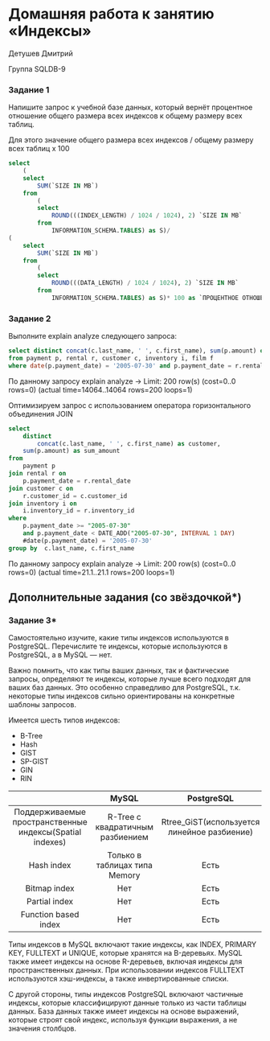 # Домашняя работа к занятию «Индексы»

Детушев Дмитрий

Группа SQLDB-9


### Задание 1

Напишите запрос к учебной базе данных, который вернёт процентное отношение общего размера всех индексов к общему размеру всех таблиц.

Для этого значение общего размера всех индексов / общему размеру всех таблиц х 100

```sql
select
	(
	select
		SUM(`SIZE IN MB`)
	from
		(
		select
			ROUND(((INDEX_LENGTH) / 1024 / 1024), 2) `SIZE IN MB`
		from
			INFORMATION_SCHEMA.TABLES) as S)/
(
	select
		SUM(`SIZE IN MB`)
	from
		(
		select
			ROUND(((DATA_LENGTH) / 1024 / 1024), 2) `SIZE IN MB`
		from
			INFORMATION_SCHEMA.TABLES) as S)* 100 as `ПРОЦЕНТНОЕ ОТНОШЕНИЕ` 
```

### Задание 2

Выполните explain analyze следующего запроса:
```sql
select distinct concat(c.last_name, ' ', c.first_name), sum(p.amount) over (partition by c.customer_id, f.title)
from payment p, rental r, customer c, inventory i, film f
where date(p.payment_date) = '2005-07-30' and p.payment_date = r.rental_date and r.customer_id = c.customer_id and i.inventory_id = r.inventory_id
```
По данному запросу explain analyze 
-> Limit: 200 row(s)  (cost=0..0 rows=0) (actual time=14064..14064 rows=200 loops=1)


Оптимизируем запрос с использованием оператора горизонтального объединения JOIN

```sql
select
	distinct 
        concat(c.last_name, ' ', c.first_name) as customer,
	sum(p.amount) as sum_amount
from
	payment p
join rental r on
	p.payment_date = r.rental_date
join customer c on
	r.customer_id = c.customer_id
join inventory i on
	i.inventory_id = r.inventory_id
where
    p.payment_date >= "2005-07-30" 
    and p.payment_date < DATE_ADD("2005-07-30", INTERVAL 1 DAY)
	#date(p.payment_date) = '2005-07-30'
group by  c.last_name, c.first_name
```
По данному запросу explain analyze 
-> Limit: 200 row(s)  (cost=0..0 rows=0) (actual time=21.1..21.1 rows=200 loops=1)


## Дополнительные задания (со звёздочкой*)

### Задание 3*

Самостоятельно изучите, какие типы индексов используются в PostgreSQL. 
Перечислите те индексы, которые используются в PostgreSQL, а в MySQL — нет.

Важно помнить, что как типы ваших данных, так и фактические запросы, определяют те индексы, которые лучше всего подходят для ваших баз данных. Это особенно справедливо для PostgreSQL, т.к. некоторые типы индексов сильно ориентированы на конкретные шаблоны запросов.

Имеется шесть типов индексов:
- B-Tree
- Hash
- GIST
- SP-GIST
- GIN
- RIN

| |MySQL|PostgreSQL|
|:-:|:-:|:-:|
|Поддерживаемые пространственные индексы(Spatial indexes)|	R-Tree с квадратичным разбиением|Rtree_GiST(используется линейное разбиение)|
Hash index|	Только в таблицах типа Memory|	Есть|
Bitmap index|	Нет|	Есть|
Partial index|	Нет|	Есть|
Function based index|	Нет|	Есть|


Типы индексов в MySQL включают такие индексы, как INDEX, PRIMARY KEY, FULLTEXT и UNIQUE, которые хранятся на B-деревьях. MySQL также имеет индексы на основе R-деревьев, включая индексы для пространственных данных. При использовании индексов FULLTEXT используются хэш-индексы, а также инвертированные списки.

С другой стороны, типы индексов PostgreSQL включают частичные индексы, которые классифицируют данные только из части таблицы данных. База данных также имеет индексы на основе выражений, которые строят свой индекс, используя функции выражения, а не значения столбцов.

